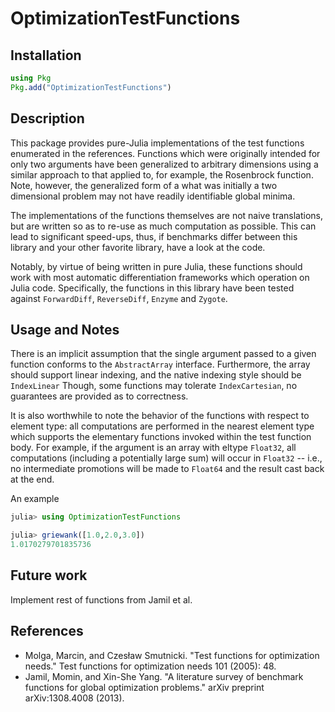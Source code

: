 # OptimizationTestFunctions

## Installation
```julia
using Pkg
Pkg.add("OptimizationTestFunctions")
```

## Description

This package provides pure-Julia implementations of the test functions enumerated in the references. Functions which were originally intended for only two arguments have been generalized to arbitrary dimensions using a similar approach to that applied to, for example, the Rosenbrock function. Note, however, the generalized form of a what was initially a two dimensional problem may not have readily identifiable global minima.

The implementations of the functions themselves are not naive translations, but are written so as to re-use as much computation as possible. This can lead to significant speed-ups, thus, if benchmarks differ between this library and your other favorite library, have a look at the code. 

Notably, by virtue of being written in pure Julia, these functions should work with most automatic differentiation frameworks which operation on Julia code. Specifically, the functions in this library have been tested against `ForwardDiff`, `ReverseDiff`, `Enzyme` and `Zygote`.

## Usage and Notes

There is an implicit assumption that the single argument passed to a given function conforms to the `AbstractArray` interface. Furthermore, the array should support linear indexing, and the native indexing style should be `IndexLinear` Though, some functions may tolerate `IndexCartesian`, no guarantees are provided as to correctness.

It is also worthwhile to note the behavior of the functions with respect to element type: all computations are performed in the nearest element type which supports the elementary functions invoked within the test function body. For example, if the argument is an array with eltype `Float32`, all computations (including a potentially large sum) will occur in `Float32` -- i.e., no intermediate promotions will be made to `Float64` and the result cast back at the end.

An example
```julia
julia> using OptimizationTestFunctions

julia> griewank([1.0,2.0,3.0])
1.0170279701835736
```

## Future work
Implement rest of functions from Jamil et al.

## References
- Molga, Marcin, and Czesław Smutnicki. "Test functions for optimization needs." Test functions for optimization needs 101 (2005): 48.
- Jamil, Momin, and Xin-She Yang. "A literature survey of benchmark functions for global optimization problems." arXiv preprint arXiv:1308.4008 (2013).
